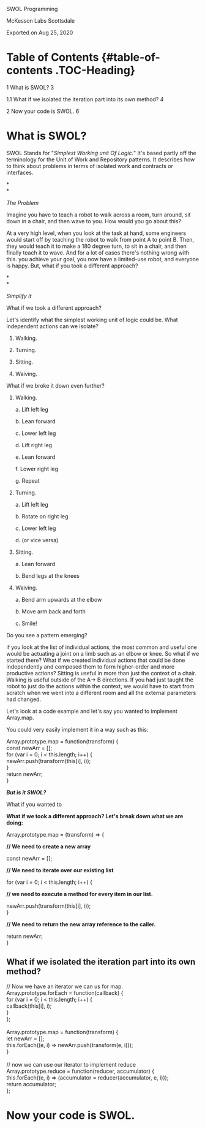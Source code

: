 SWOL Programming

McKesson Labs Scottsdale

Exported on Aug 25, 2020

Table of Contents {#table-of-contents .TOC-Heading}
=================

1 What is SWOL? 3

1.1 What if we isolated the iteration part into its own method? 4

2 Now your code is SWOL. 6

What is SWOL?
=============

SWOL Stands for \"*Simplest Working unit Of Logic.*\" It\'s based partly
off the terminology for the Unit of Work and Repository patterns. It
describes how to think about problems in terms of isolated work and
contracts or interfaces.

*\
*

*The Problem*

Imagine you have to teach a robot to walk across a room, turn around,
sit down in a chair, and then wave to you. How would you go about this?

At a very high level, when you look at the task at hand, some engineers
would start off by teaching the robot to walk from point A to point B.
Then, they would teach it to make a 180 degree turn, to sit in a chair,
and then finally teach it to wave. And for a lot of cases there\'s
nothing wrong with this. you achieve your goal, you now have a
limited-use robot, and everyone is happy. But, what if you took a
different approach?

*\
*

*Simplify It*

What if we took a different approach?

Let\'s identify what the simplest working unit of logic could be. What
independent actions can we isolate?

1.  Walking.

2.  Turning.

3.  Sitting.

4.  Waiving. 

What if we broke it down even further?

1.  Walking.

    a.  Lift left leg

    b.  Lean forward

    c.  Lower left leg

    d.  Lift right leg

    e.  Lean forward

    f.  Lower right leg

    g.  Repeat

2.  Turning.

    a.  Lift left leg

    b.  Rotate on right leg

    c.  Lower left leg

    d.  (or vice versa)

3.  Sitting.

    a.  Lean forward

    b.  Bend legs at the knees

4.  Waiving. 

    a.  Bend arm upwards at the elbow

    b.  Move arm back and forth

    c.  Smile!

Do you see a pattern emerging?

if you look at the list of individual actions, the most common and
useful one would be actuating a joint on a limb such as an elbow or
knee. So what if we started there? What if we created individual actions
that could be done independently and composed them to form higher-order
and more productive actions? Sitting is useful in more than just the
context of a chair. Walking is useful outside of the A→ B directions. If
you had just taught the robot to just do the actions within the context,
we would have to start from scratch when we went into a different room
and all the external parameters had changed.

Let\'s look at a code example and let\'s say you wanted to implement
Array.map.

You could very easily implement it in a way such as this:

Array.prototype.map = function(transform) {\
const newArr = \[\];\
for (var i = 0; i \< this.length; i++) {\
newArr.push(transform(this\[i\], i));\
}\
return newArr;\
}

***But is it SWOL?***

What if you wanted to 

**What if we took a different approach? Let\'s break down what we are
doing:**

Array.prototype.map = (transform) =\> {

**// We need to create a new array**

const newArr = \[\];

**// We need to iterate over our existing list**

for (var i = 0; i \< this.length; i++) {

**// we need to execute a method for every item in our list.**

newArr.push(transform(this\[i\], i));\
}

**// We need to return the new array reference to the caller.**

return newArr;\
}

What if we isolated the iteration part into its own method?
-----------------------------------------------------------

// Now we have an iterator we can us for map.\
Array.prototype.forEach = function(callback) {\
for (var i = 0; i \< this.length; i++) {\
callback(this\[i\], i);\
}\
};\
\
Array.prototype.map = function(transform) {\
let newArr = \[\];\
this.forEach((e, i) =\> newArr.push(transform(e, i)));\
}\
\
// now we can use our iterator to implement reduce\
Array.prototype.reduce = function(reducer, accumulator) {\
this.forEach((e, i) =\> (accumulator = reducer(accumulator, e, i)));\
return accumulator;\
};

Now your code is SWOL. 
=======================
